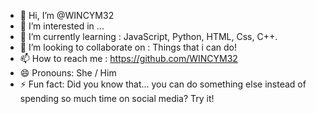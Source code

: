- 👋 Hi, I’m @WINCYM32
- 👀 I’m interested in ...
- 🌱 I’m currently learning : JavaScript, Python, HTML, Css, C++.
- 💞️ I’m looking to collaborate on : Things that i can do!
- 📫 How to reach me : https://github.com/WINCYM32
- 😄 Pronouns: She / Him
- ⚡ Fun fact: Did you know that... you can do something else instead of spending so much time on social media? Try it!

<!---
WINCYM32/WINCYM32 is a ✨ special ✨ repository because its `README.md` (this file) appears on your GitHub profile.
You can click the Preview link to take a look at your changes.
--->
